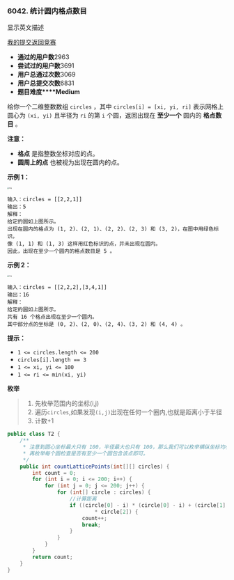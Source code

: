 ### 6042. 统计圆内格点数目

显示英文描述

[我的提交](https://leetcode-cn.com/contest/weekly-contest-290/problems/count-lattice-points-inside-a-circle/submissions/)[返回竞赛](https://leetcode-cn.com/contest/weekly-contest-290/)

- **通过的用户数**2963
- **尝试过的用户数**3691
- **用户总通过次数**3069
- **用户总提交次数**6831
- **题目难度****Medium**

给你一个二维整数数组 `circles` ，其中 `circles[i] = [xi, yi, ri]` 表示网格上圆心为 `(xi, yi)` 且半径为 `ri` 的第 `i` 个圆，返回出现在 **至少一个** 圆内的 **格点数目**
。

**注意：**

- **格点** 是指整数坐标对应的点。
- **圆周上的点** 也被视为出现在圆内的点。

**示例 1：**

<img src="https://assets.leetcode.com/uploads/2022/03/02/exa-11.png" alt="img" style="zoom:25%;" />

```
输入：circles = [[2,2,1]]
输出：5
解释：
给定的圆如上图所示。
出现在圆内的格点为 (1, 2)、(2, 1)、(2, 2)、(2, 3) 和 (3, 2)，在图中用绿色标识。
像 (1, 1) 和 (1, 3) 这样用红色标识的点，并未出现在圆内。
因此，出现在至少一个圆内的格点数目是 5 。
```

**示例 2：**

<img src="https://assets.leetcode.com/uploads/2022/03/02/exa-22.png" alt="img" style="zoom: 25%;" />

```
输入：circles = [[2,2,2],[3,4,1]]
输出：16
解释：
给定的圆如上图所示。
共有 16 个格点出现在至少一个圆内。
其中部分点的坐标是 (0, 2)、(2, 0)、(2, 4)、(3, 2) 和 (4, 4) 。
```

**提示：**

- `1 <= circles.length <= 200`
- `circles[i].length == 3`
- `1 <= xi, yi <= 100`
- `1 <= ri <= min(xi, yi)`

**枚举**



> 1. 先枚举范围内的坐标(i,j)
> 2. 遍历`circles`,如果发现`(i,j)`出现在任何一个圈内,也就是距离小于半径
> 3. 计数+1

```java
public class T2 {
    /**
     * 注意到圆心坐标最大只有 100，半径最大也只有 100，那么我们可以枚举横纵坐标均小等于 200 的点
     * 再枚举每个圆检查是否有至少一个圆包含该点即可。
     */
    public int countLatticePoints(int[][] circles) {
        int count = 0;
        for (int i = 0; i <= 200; i++) {
            for (int j = 0; j <= 200; j++) {
                for (int[] circle : circles) {
                    //计算距离
                    if ((circle[0] - i) * (circle[0] - i) + (circle[1] - j) * (circle[1] - j) <= circle[2]
                            * circle[2]) {
                        count++;
                        break;
                    }
                }
            }
        }
        return count;
    }
}
```